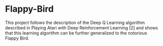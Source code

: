 # Flappy-Bird
This project follows the description of the Deep Q Learning algorithm described in Playing Atari with Deep Reinforcement Learning [2] and shows that this learning algorithm can be further generalized to the notorious Flappy Bird.

